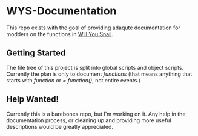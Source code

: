 # WYS-Documentation
 This repo exists with the goal of providing adaqute documentation for modders on the functions in [Will You Snail](https://store.steampowered.com/app/1115050/Will_You_Snail/).

## Getting Started
 The file tree of this project is split into global scripts and object scripts. Currently the plan is only to document *functions* (that means anything that starts with *function* or *= function()*, not entire events.)

## Help Wanted!
 Currently this is a barebones repo, but I'm working on it.
 Any help in the documentation process, or cleaning up and providing more useful descriptions would be greatly appreciated.
